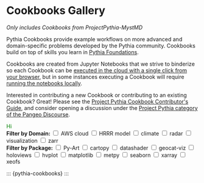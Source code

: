 # Cookbooks Gallery

*Only includes Cookbooks from ProjectPythia-MystMD*

Pythia Cookbooks provide example workflows on more advanced and domain-specific problems developed by the Pythia community. Cookbooks build on top of skills you learn in [Pythia Foundations](https://foundations.projectpythia.org/landing-page.html).

Cookbooks are created from Jupyter Notebooks that we strive to binderize so each Cookbook can be [executed in the cloud with a single click from your browser](https://foundations.projectpythia.org/preamble/how-to-use.html#interacting-with-jupyter-notebooks-in-the-cloud-via-binder), but in some instances executing a Cookbook will require [running the notebooks locally](https://foundations.projectpythia.org/preamble/how-to-use.html#interacting-with-jupyter-books-locally).

Interested in contributing a new Cookbook or contributing to an existing Cookbook? Great! Please see the [Project Pythia Cookbook Contributor's Guide](https://projectpythia.org/cookbook-guide.html), and consider opening a discussion under the [Project Pythia category of the Pangeo Discourse](https://discourse.pangeo.io/c/education/project-pythia/60).

<div style="color:green;">Hi</div>

<div class='domains'><strong>Filter by Domain:</strong> <label><input type="checkbox" rel="AWS cloud"> AWS cloud</label> <label><input type="checkbox" rel="HRRR model"> HRRR model</label> <label><input type="checkbox" rel="climate"> climate</label> <label><input type="checkbox" rel="radar"> radar</label> <label><input type="checkbox" rel="visualization"> visualization</label> <label><input type="checkbox" rel="zarr"> zarr</label> </div><div class='packages'><strong>Filter by Package:</strong> <label><input type="checkbox" rel="Py-Art"> Py-Art</label> <label><input type="checkbox" rel="cartopy"> cartopy</label> <label><input type="checkbox" rel="datashader"> datashader</label> <label><input type="checkbox" rel="geocat-viz"> geocat-viz</label> <label><input type="checkbox" rel="holoviews"> holoviews</label> <label><input type="checkbox" rel="hvplot"> hvplot</label> <label><input type="checkbox" rel="matplotlib"> matplotlib</label> <label><input type="checkbox" rel="metpy"> metpy</label> <label><input type="checkbox" rel="seaborn"> seaborn</label> <label><input type="checkbox" rel="xarray"> xarray</label> <label><input type="checkbox" rel="xeofs"> xeofs</label> </div>

::: {pythia-cookbooks}
:::
